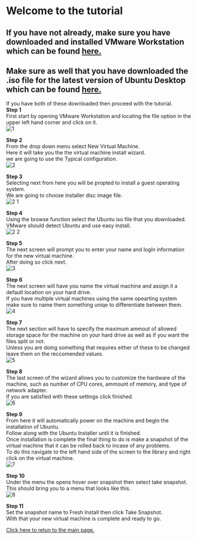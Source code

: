 # Welcome to the tutorial
## If you have not already, make sure you have downloaded and installed VMware Workstation which can be found [here.](https://www.vmware.com/products/workstation-pro.html)
## Make sure as well that you have downloaded the .iso file for the latest version of Ubuntu Desktop which can be found [here.](https://ubuntu.com/download/desktop)

If you have both of these downloaded then proceed with the tutorial.
 <br>
<b>Step 1</b><br>
First start by opening VMware Workstation and locating the file option in the upper left hand corner and click on it.<br>
![1](https://user-images.githubusercontent.com/70162924/145664885-8017e263-ba08-4680-8d2b-abb66f68dd51.PNG)<br>


<b>Step 2</b><br>
From the drop down menu select New Virtual Machine.<br>
Here it will take you the the virtual machine install wizard.<br>
we are going to use the Typical configuration.<br>
![2](https://user-images.githubusercontent.com/70162924/145664891-0efc449c-dd03-4468-a361-e38778a52531.PNG)<br>


<b>Step 3</b><br>
Selecting next from here you will be propted to install a guest operating system. <br>
We are going to choose installer disc image file.<br>
![2 1](https://user-images.githubusercontent.com/70162924/145664950-e6efc128-237d-4564-bd72-5d010eef6166.PNG)<br>


<b>Step 4</b><br>
Using the browse function select the Ubuntu iso file that you downloaded.<br>
VMware should detect Ubuntu and use easy install.<br>
![2 2](https://user-images.githubusercontent.com/70162924/145664958-5fa59255-2672-410d-a203-5b0dd127f2c7.PNG)<br>


<b>Step 5</b><br>
The next screen will prompt you to enter your name and login information for the new virtual machine.<br>
After doing so click next.<br>
![3](https://user-images.githubusercontent.com/70162924/145664965-e6b9c261-d208-4caa-87b3-7e8af7d83016.PNG)<br>


<b>Step 6</b><br>
The next screen will have you name the virtual machine and assign it a default location on your hard drive.<br>
If you have multiple virtual machines using the same opearting system make sure to name them something uniqe to differentiate between them.<br>
![4](https://user-images.githubusercontent.com/70162924/145664967-ef13bcdb-e900-4286-af93-2676ce35cfea.PNG)<br>


<b>Step 7</b><br>
The next section will have to specify the maximum ammout of allowed storage space for the machine on your hard drive as well as if you want the files split or not.<br>
Unless you are doing something that requires either of these to be changed leave them on the reccomended values.<br>
![5](https://user-images.githubusercontent.com/70162924/145664978-f173cf2d-18c0-4870-823d-34aa22195e93.PNG)<br>


<b>Step 8</b><br>
The last screen of the wizard allows you to customize the hardware of the machine, such as number of CPU cores, ammount of memory, and type of network adapter.<br>
If you are satisfied with these settings click finished.<br>
![6](https://user-images.githubusercontent.com/70162924/145664991-b3c306ce-a6eb-4db1-8583-9f6bb59c1800.PNG)<br>


<b>Step 9</b><br>
From here it will automatically power on the machine and begin the installation of Ubuntu.<br>
Follow along with the Ubuntu Installer until it is finished.<br>
Once installation is complete the final thing to do is make a snapshot of the virtual machine that it can be rolled back to incase of any problems.<br>
To do this navigate to the left hand side of the screen to the library and right click on the virtual machine.<br>
![7](https://user-images.githubusercontent.com/70162924/145664996-6034613c-b05a-47bb-aad1-263f68e8da2b.PNG)<br>


<b>Step 10</b><br>
Under the menu the opens hover over snapshot then select take snapshot.<br>
This should bring you to a menu that looks like this.<br>
![8](https://user-images.githubusercontent.com/70162924/145665000-ca9bae35-a628-4407-bae7-9f1804571440.PNG)<br>


<b>Step 11</b><br>
Set the snapshot name to Fresh Install then click Take Snapshot.<br>
With that your new virtual machine is complete and ready to go.<br>

[Click here to retun to the main page.](README.md)
